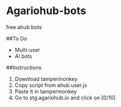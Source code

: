# Agariohub-bots
free ahub bots

##To Do
* Multi-user
* AI bots

##Instructions
1. Download tampermonkey
2. Copy script from ahub.user.js
3. Paste it in tampermonkey
4. Go to stg.agariohub.io and click on [0/10]
